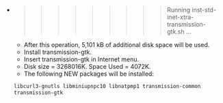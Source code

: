 * >>>>>>>>> Running inst-std-inet-xtra-transmission-gtk.sh ...
  * After this operation, 5,101 kB of additional disk space will be used.
  * Install transmission-gtk.
  * Insert transmission-gtk in Internet menu.
  * Disk size = 3268016K. Space Used = 4072K.
  * The following NEW packages will be installed:
  ```bash
  libcurl3-gnutls libminiupnpc10 libnatpmp1 transmission-common
  transmission-gtk
  ```
